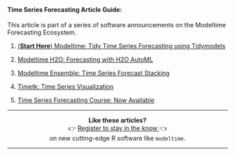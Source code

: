 
<br>

#### Time Series Forecasting Article Guide:

This article is part of a series of software announcements on the Modeltime Forecasting Ecosystem. 

1. [(__Start Here__) Modeltime: Tidy Time Series Forecasting using Tidymodels](/code-tools/2020/06/29/introducing-modeltime.html) 

2. [Modeltime H2O: Forecasting with H2O AutoML](/code-tools/2021/03/15/introducing-modeltime-h2o.html)

3. [Modeltime Ensemble: Time Series Forecast Stacking](/code-tools/2020/10/13/introducing-modeltime-ensemble.html)

4. [Timetk: Time Series Visualization](/code-tools/2020/06/05/timetk-vesion-2-announcement.html)

5. [Time Series Forecasting Course: Now Available](https://university.business-science.io/p/ds4b-203-r-high-performance-time-series-forecasting)

<hr>
<center>
<p>
<strong>Like these articles?</strong>
<br>
👉 <a href="https://mailchi.mp/business-science/blog-registration" target="_blank">Register to stay in the know </a> 
👈
<br>on new cutting-edge R software like <code>modeltime</code>.
</p>
</center>
<hr>

